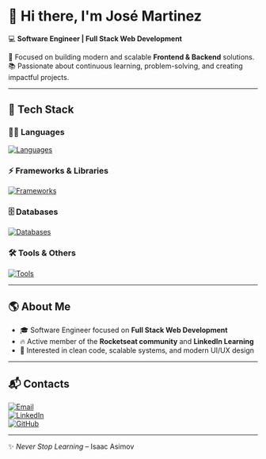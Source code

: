 # 👋 Hi there, I'm José Martinez  

💻 **Software Engineer | Full Stack Web Development**

🚀 Focused on building modern and scalable **Frontend & Backend** solutions.  
📚 Passionate about continuous learning, problem-solving, and creating impactful projects.  


---

## 🚀 Tech Stack  

### 👨‍💻 Languages  
[![Languages](https://skillicons.dev/icons?i=js,ts,html,css)](https://skillicons.dev)

### ⚡ Frameworks & Libraries  
[![Frameworks](https://skillicons.dev/icons?i=react,next,styledcomponents,tailwind,shadcn)](https://skillicons.dev)

### 🗄️ Databases  
[![Databases](https://skillicons.dev/icons?i=mysql,postgres)](https://skillicons.dev)

### 🛠️ Tools & Others  
[![Tools](https://skillicons.dev/icons?i=nodejs,prisma,docker,git,github,figma,vscode)](https://skillicons.dev)

---

## 🌎 About Me  

- 🎓 Software Engineer focused on **Full Stack Web Development**  
- 🔥 Active member of the **Rocketseat community** and **LinkedIn Learning**  
- 🎯 Interested in clean code, scalable systems, and modern UI/UX design  

---

## 📬 Contacts  

[![Email](https://img.shields.io/badge/Email-juniorjose1925%40gmail.com-red?style=for-the-badge&logo=gmail)](mailto:juniorjose1925@gmail.com)  
[![LinkedIn](https://img.shields.io/badge/LinkedIn-Jose%20Martinez-blue?style=for-the-badge&logo=linkedin)](https://www.linkedin.com/in/jose-martinez-352032222/)  
[![GitHub](https://img.shields.io/badge/GitHub-jose2636280-black?style=for-the-badge&logo=github)](https://github.com/jose2636280)  

---
✨ *Never Stop Learning* – Isaac Asimov
